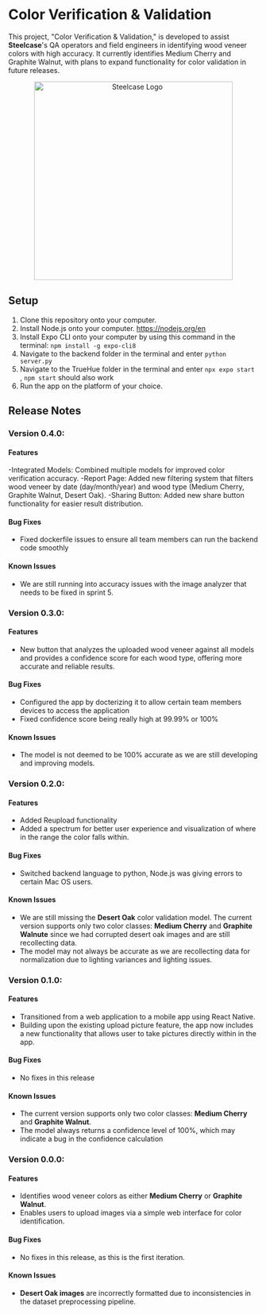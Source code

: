 # Color Verification & Validation
This project, "Color Verification & Validation," is developed to assist **Steelcase**'s QA operators and field engineers in identifying wood veneer colors with high accuracy. It currently identifies Medium Cherry and Graphite Walnut, with plans to expand functionality for color validation in future releases.

<p align="center">
<img src="image.png" alt="Steelcase Logo" width="400">
</p>

## Setup
 1. Clone this repository onto your computer.
 2. Install Node.js onto your computer. https://nodejs.org/en
 3. Install Expo CLI onto your computer by using this command in the terminal: ```npm install -g expo-cli8```
 4. Navigate to the backend folder in the terminal and enter ```python server.py```
 5. Navigate to the TrueHue folder in the terminal and enter ```npx expo start``` , ```npm start``` should also work
 6. Run the app on the platform of your choice. 

## Release Notes

### Version 0.4.0:

#### Features
-Integrated Models: Combined multiple models for improved color verification accuracy.
-Report Page: Added new filtering system that filters wood veneer by date (day/month/year) and wood type (Medium Cherry, Graphite Walnut, Desert Oak).
-Sharing Button: Added new share button functionality for easier result distribution.

#### Bug Fixes
- Fixed dockerfile issues to ensure all team members can run the backend code smoothly

#### **Known Issues**
- We are still running into accuracy issues with the image analyzer that needs to be fixed in sprint 5.

### Version 0.3.0:

#### Features
* New button that analyzes the uploaded wood veneer against all models and provides a confidence score for each wood type, offering more accurate and reliable results.

#### Bug Fixes
- Configured the app by docterizing it to allow certain team members devices to access the application
- Fixed confidence score being really high at 99.99% or 100% 

#### **Known Issues**
- The model is not deemed to be 100% accurate as we are still developing and improving models.

### Version 0.2.0:

#### Features
* Added Reupload functionality
* Added a spectrum for better user experience and visualization of where in the range the color falls within.

#### Bug Fixes
* Switched backend language to python, Node.js was giving errors to certain Mac OS users.

#### **Known Issues**
- We are still missing the **Desert Oak** color validation model. The current version supports only two color classes: **Medium Cherry** and **Graphite Walnute** since we had corrupted desert oak images and are still recollecting data.
- The model may not always be accurate as we are recollecting data for normalization due to lighting variances and lighting issues.

### Version 0.1.0:


#### Features
* Transitioned from a web application to a mobile app using React Native.
* Building upon the existing upload picture feature, the app now includes a new functionality that allows user to take pictures directly within in the app.

#### Bug Fixes
* No fixes in this release

#### **Known Issues**
- The current version supports only two color classes: **Medium Cherry** and **Graphite Walnut**.
- The model always returns a confidence level of 100%, which may indicate a bug in the confidence calculation

### Version 0.0.0:

#### **Features**
- Identifies wood veneer colors as either **Medium Cherry** or **Graphite Walnut**.
- Enables users to upload images via a simple web interface for color identification.

#### **Bug Fixes**
- No fixes in this release, as this is the first iteration.

#### **Known Issues**
- **Desert Oak images** are incorrectly formatted due to inconsistencies in the dataset preprocessing pipeline.
